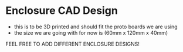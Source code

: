 # Enclosure CAD Design
- this is to be 3D printed and should fit the proto boards we are using
- the size we are going with for now is (60mm x 120mm x 40mm)


FEEL FREE TO ADD DIFFERENT ENCLOSURE DESIGNS!
